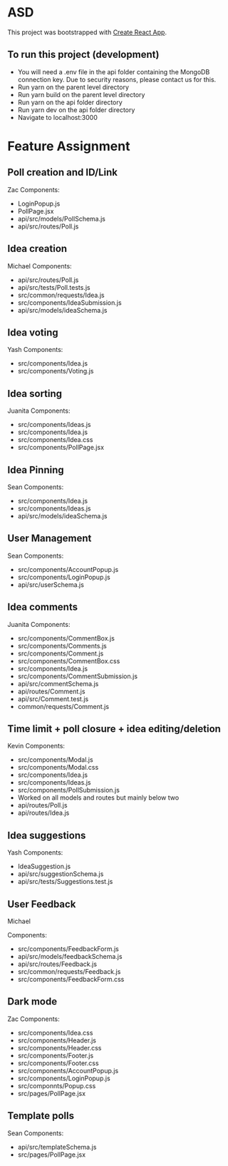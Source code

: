 # ASD

This project was bootstrapped with [Create React App](https://github.com/facebook/create-react-app).

## To run this project (development)

- You will need a .env file in the api folder containing the MongoDB connection key. Due to security reasons, please contact us for this.
- Run yarn on the parent level directory
- Run yarn build on the parent level directory
- Run yarn on the api folder directory
- Run yarn dev on the api folder directory
- Navigate to localhost:3000

# Feature Assignment

## Poll creation and ID/Link

Zac
Components:

- LoginPopup.js
- PollPage.jsx
- api/src/models/PollSchema.js
- api/src/routes/Poll.js

## Idea creation

Michael
Components:

- api/src/routes/Poll.js
- api/src/tests/Poll.tests.js
- src/common/requests/Idea.js
- src/components/IdeaSubmission.js
- api/src/models/ideaSchema.js

## Idea voting

Yash
Components:

- src/components/Idea.js
- src/components/Voting.js

## Idea sorting

Juanita
Components:

- src/components/Ideas.js
- src/components/Idea.js
- src/components/Idea.css
- src/components/PollPage.jsx

## Idea Pinning

Sean
Components:

- src/components/Idea.js
- src/components/Ideas.js
- api/src/models/ideaSchema.js

## User Management

Sean
Components:

- src/components/AccountPopup.js
- src/components/LoginPopup.js
- api/src/userSchema.js

## Idea comments

Juanita
Components:

- src/components/CommentBox.js
- src/components/Comments.js
- src/components/Comment.js
- src/components/CommentBox.css
- src/components/Idea.js
- src/components/CommentSubmission.js
- api/src/commentSchema.js
- api/routes/Comment.js
- api/src/Comment.test.js
- common/requests/Comment.js

## Time limit + poll closure + idea editing/deletion

Kevin
Components:

- src/components/Modal.js
- src/components/Modal.css
- src/components/Idea.js
- src/components/Ideas.js
- src/components/PollSubmission.js
- Worked on all models and routes but mainly below two
- api/routes/Poll.js
- api/routes/Idea.js

## Idea suggestions

Yash
Components:

- IdeaSuggestion.js
- api/src/suggestionSchema.js
- api/src/tests/Suggestions.test.js

## User Feedback

Michael

Components:

- src/components/FeedbackForm.js
- api/src/models/feedbackSchema.js
- api/src/routes/Feedback.js
- src/common/requests/Feedback.js
- src/components/FeedbackForm.css

## Dark mode

Zac
Components:

- src/components/Idea.css
- src/components/Header.js
- src/components/Header.css
- src/components/Footer.js
- src/components/Footer.css
- src/components/AccountPopup.js
- src/components/LoginPopup.js
- src/componnts/Popup.css
- src/pages/PollPage.jsx

## Template polls

Sean
Components:

- api/src/templateSchema.js
- src/pages/PollPage.jsx
